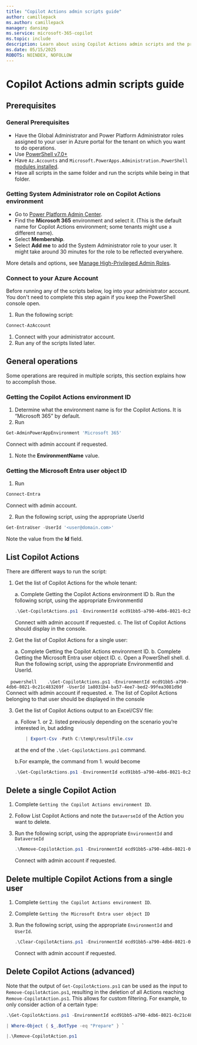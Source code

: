 ```yaml
---
title: "Copilot Actions admin scripts guide"
author: camillepack
ms.author: camillepack
manager: dansimp
ms.service: microsoft-365-copilot
ms.topic: include
description: Learn about using Copilot Actions admin scripts and the prerequisites and steps for various operations.
ms.date: 05/15/2025
ROBOTS: NOINDEX, NOFOLLOW
---
```


# Copilot Actions admin scripts guide

## Prerequisites

### General Prerequisites

- Have the Global Administrator and Power Platform Administrator roles assigned to your user in Azure portal for the tenant on which you want to do operations.
- Use [PowerShell v7.0+](/powershell/scripting/install/installing-powershell)
- Have `Az.Accounts` and `Microsoft.PowerApps.Administration.PowerShell` [modules installed](/powershell/module/powershellget/install-module).
- Have all scripts in the same folder and run the scripts while being in that folder.

### Getting System Administrator role on Copilot Actions environment

- Go to [Power Platform Admin Center](https://admin.powerplatform.microsoft.com/environments).
- Find the **Microsoft 365** environment and select it. (This is the default name for Copilot Actions environment; some tenants might use a different name).
- Select **Membership**.
- Select **Add me** to add the System Administrator role to your user. It might take around 30 minutes for the role to be reflected everywhere.

More details and options, see [Manage High-Privileged Admin Roles](/power-platform/admin/manage-high-privileged-admin-roles).

### Connect to your Azure Account

Before running any of the scripts below, log into your administrator account. You don't need to complete this step again if you keep the PowerShell console open.

1. Run the following script:

```powershell
Connect-AzAccount
```

1. Connect with your administrator account.
1. Run any of the scripts listed later.

## General operations

Some operations are required in multiple scripts, this section explains how to accomplish those.

### Getting the Copilot Actions environment ID

1. Determine what the environment name is for the Copilot Actions. It is “Microsoft 365” by default.
1. Run

```powershell
Get-AdminPowerAppEnvironment 'Microsoft 365'
```

Connect with admin account if requested.

1. Note the **EnvironmentName** value.

### Getting the Microsoft Entra user object ID

1. Run  

```powershell
Connect-Entra
```

Connect with admin account.

2. Run the following script, using the appropriate UserId

```powershell
Get-EntraUser -UserId '<user@domain.com>'
```

Note the value from the **Id** field.

## List Copilot Actions

There are different ways to run the script:

1. Get the list of Copilot Actions for the whole tenant:

    a. Complete Getting the Copilot Actions environment ID
    b. Run the following script, using the appropriate EnvironmentId

    ```powershell
    .\Get-CopilotActions.ps1 -EnvironmentId ecd91bb5-a790-4db6-8021-0c21c483269f
    ```

    Connect with admin account if requested.
    c. The list of Copilot Actions should display in the console.

2. Get the list of Copilot Actions for a single user:

    a. Complete Getting the Copilot Actions environment ID.
    b. Complete Getting the Microsoft Entra user object ID.
    c. Open a PowerShell shell.
    d. Run the following script, using the appropriate EnvironmentId and UserId.

   ```powershell
   .\Get-CopilotActions.ps1 -EnvironmentId ecd91bb5-a790-4db6-8021-0c21c483269f -UserId 1a8031b4-ba57-4ee7-bed2-99fea3081d9d
   ```
    Connect with admin account if requested.
    e. The list of Copilot Actions belonging to that user should be displayed in the console

3. Get the list of Copilot Actions output to an Excel/CSV file:

    a. Follow 1. or 2. listed previously depending on the scenario you’re interested in, but adding

    ```powershell
        | Export-Csv -Path C:\temp\resultFile.csv
    ```

    at the end of the `.\Get-CopilotActions.ps1` command.

    b.For example, the command from 1. would become  

    ```powershell
    .\Get-CopilotActions.ps1 -EnvironmentId ecd91bb5-a790-4db6-8021-0c21c483269f | Export-Csv -Path C:\temp\resultFile.csv
    ```

## Delete a single Copilot Action

1. Complete `Getting the Copilot Actions environment ID`.
1. Follow List Copilot Actions and note the `DataverseId` of the Action you want to delete.
1. Run the following script, using the appropriate `EnvironmentId` and `DataverseId`

    ```powershell
    .\Remove-CopilotAction.ps1 -EnvironmentId ecd91bb5-a790-4db6-8021-0c21c483269f -DataverseId 18ebd469-6747-409b-8f10-1299e7294074
    ```

    Connect with admin account if requested.

## Delete multiple Copilot Actions from a single user

1. Complete `Getting the Copilot Actions environment ID`.
1. Complete `Getting the Microsoft Entra user object ID`
1. Run the following script, using the appropriate `EnvironmentId` and `UserId`.

    ```powershell
    .\Clear-CopilotActions.ps1 -EnvironmentId ecd91bb5-a790-4db6-8021-0c21c483269f -UserId 1a8031b4-ba57-4ee7-bed2-99fea3081d9d
    ```

    Connect with admin account if requested.

## Delete Copilot Actions (advanced)

Note that the output of `Get-CopilotActions.ps1` can be used as the input to `Remove-CopilotAction.ps1`, resulting in the deletion of all Actions reaching `Remove-CopilotAction.ps1`. This allows for custom filtering. For example, to only consider action of a certain type:

```powershell
.\Get-CopilotActions.ps1 -EnvironmentId ecd91bb5-a790-4db6-8021-0c21c483269f `

| Where-Object { $_.BotType -eq "Prepare" } `

|.\Remove-CopilotAction.ps1
```
